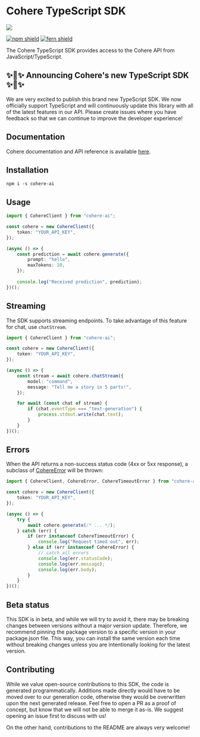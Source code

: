 # Cohere TypeScript SDK

![](banner.png)

[![npm shield](https://img.shields.io/npm/v/cohere-ai)](https://www.npmjs.com/package/cohere-ai)
[![fern shield](https://img.shields.io/badge/%F0%9F%8C%BF-SDK%20generated%20by%20Fern-brightgreen)](https://github.com/fern-api/fern)

The Cohere TypeScript SDK provides access to the Cohere API from JavaScript/TypeScript.

## ✨🪩✨ Announcing Cohere's new TypeScript SDK ✨🪩✨

We are very excited to publish this brand new TypeScript SDK. We now officially support TypeScript and will continuously update this library with all of the latest features in our API. Please create issues where you have feedback so that we can continue to improve the developer experience!

## Documentation

Cohere documentation and API reference is available [here](https://docs.cohere.com/).

## Installation

```
npm i -s cohere-ai
```

## Usage

```typescript
import { CohereClient } from "cohere-ai";

const cohere = new CohereClient({
    token: "YOUR_API_KEY",
});

(async () => {
    const prediction = await cohere.generate({
        prompt: "hello",
        maxTokens: 10,
    });
    
    console.log("Received prediction", prediction);
})();
```

## Streaming

The SDK supports streaming endpoints. To take advantage of this feature for chat,
use `chatStream`.

```typescript
import { CohereClient } from "cohere-ai";

const cohere = new CohereClient({
    token: "YOUR_API_KEY",
});

(async () => {
    const stream = await cohere.chatStream({
        model: "command",
        message: "Tell me a story in 5 parts!",
    });

    for await (const chat of stream) {
        if (chat.eventType === "text-generation") {
            process.stdout.write(chat.text);
        }
    }
})();
```

## Errors

When the API returns a non-success status code (4xx or 5xx response),
a subclass of [CohereError](./src/errors/CohereError.ts) will be thrown:

```TypeScript
import { CohereClient, CohereError, CohereTimeoutError } from "cohere-ai";

const cohere = new CohereClient({
    token: "YOUR_API_KEY",
});

(async () => {
    try {
        await cohere.generate(/* ... */);
    } catch (err) {
        if (err instanceof CohereTimeoutError) {
            console.log("Request timed out", err);
        } else if (err instanceof CohereError) {
            // catch all errors
            console.log(err.statusCode);
            console.log(err.message);
            console.log(err.body);
        }
    }
})();
```

## Beta status

This SDK is in beta, and while we will try to avoid it, there may be breaking changes between versions without a major version update. Therefore, we recommend pinning the package version to a specific version in your package.json file. This way, you can install the same version each time without breaking changes unless you are intentionally looking for the latest version.

## Contributing

While we value open-source contributions to this SDK, the code is generated programmatically. Additions made directly would have to be moved over to our generation code, otherwise they would be overwritten upon the next generated release. Feel free to open a PR as a proof of concept, but know that we will not be able to merge it as-is. We suggest opening an issue first to discuss with us!

On the other hand, contributions to the README are always very welcome!
